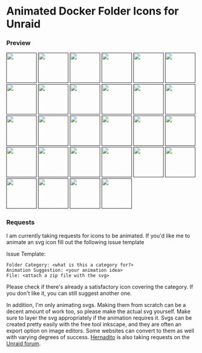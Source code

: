 # Animated Docker Folder Icons for Unraid

### Preview
[<img src="https://raw.githubusercontent.com/ground7/unraid-animated-svgs/master/Always%20Animate/audio.svg" width="80" height="80">]()
[<img src="https://raw.githubusercontent.com/ground7/unraid-animated-svgs/master/Always%20Animate/backup.svg" width="80" height="80">]()
[<img src="https://raw.githubusercontent.com/ground7/unraid-animated-svgs/master/Always%20Animate/binoculars.svg" width="80" height="80">]()
[<img src="https://raw.githubusercontent.com/ground7/unraid-animated-svgs/master/Always%20Animate/code.svg" width="80" height="80">]()
[<img src="https://raw.githubusercontent.com/ground7/unraid-animated-svgs/master/Always%20Animate/database.svg" width="80" height="80">]()
[<img src="https://raw.githubusercontent.com/ground7/unraid-animated-svgs/master/Always%20Animate/eye.svg" width="80" height="80">]()
[<img src="https://raw.githubusercontent.com/ground7/unraid-animated-svgs/master/Always%20Animate/home-wifi.svg" width="80" height="80">]()
[<img src="https://raw.githubusercontent.com/ground7/unraid-animated-svgs/master/Always%20Animate/multimedia-alternate.svg" width="80" height="80">]()
[<img src="https://raw.githubusercontent.com/ground7/unraid-animated-svgs/master/Always%20Animate/vpn.svg" width="80" height="80">]()
[<img src="https://raw.githubusercontent.com/ground7/unraid-animated-svgs/master/Always%20Animate/world.svg" width="80" height="80">]()
[<img src="https://raw.githubusercontent.com/ground7/unraid-animated-svgs/master/Always%20Animate/control.svg" width="80" height="80">]()
[<img src="https://raw.githubusercontent.com/ground7/unraid-animated-svgs/master/Always%20Animate/multimedia.svg" width="80" height="80">]()
[<img src="https://raw.githubusercontent.com/ground7/unraid-animated-svgs/master/Always%20Animate/music.svg" width="80" height="80">]()
[<img src="https://raw.githubusercontent.com/ground7/unraid-animated-svgs/master/Always%20Animate/nzb.svg" width="80" height="80">]()
[<img src="https://raw.githubusercontent.com/ground7/unraid-animated-svgs/master/Always%20Animate/pirate.svg" width="80" height="80">]()
[<img src="https://raw.githubusercontent.com/ground7/unraid-animated-svgs/master/Always%20Animate/search.svg" width="80" height="80">]()
[<img src="https://raw.githubusercontent.com/ground7/unraid-animated-svgs/master/Always%20Animate/security.svg" width="80" height="80">]()
[<img src="https://raw.githubusercontent.com/ground7/unraid-animated-svgs/master/Always%20Animate/settings.svg" width="80" height="80">]()
[<img src="https://raw.githubusercontent.com/ground7/unraid-animated-svgs/master/Always%20Animate/ship.svg" width="80" height="80">]()
[<img src="https://raw.githubusercontent.com/ground7/unraid-animated-svgs/master/Always%20Animate/torrent.svg" width="80" height="80">]()
[<img src="https://raw.githubusercontent.com/ground7/unraid-animated-svgs/master/Always%20Animate/cloud.svg" width="80" height="80">]()
[<img src="https://raw.githubusercontent.com/ground7/unraid-animated-svgs/master/Always%20Animate/dash.svg" width="80" height="80">]()
[<img src="https://raw.githubusercontent.com/ground7/unraid-animated-svgs/master/Always%20Animate/downloads.svg" width="80" height="80">]()
[<img src="https://raw.githubusercontent.com/ground7/unraid-animated-svgs/master/Always%20Animate/gaming.svg" width="80" height="80">]()
[<img src="https://raw.githubusercontent.com/ground7/unraid-animated-svgs/master/Always%20Animate/grafana.svg" width="80" height="80">]()
[<img src="https://raw.githubusercontent.com/ground7/unraid-animated-svgs/master/Always%20Animate/home-automation.svg" width="80" height="80">]()
[<img src="https://raw.githubusercontent.com/ground7/unraid-animated-svgs/master/Always%20Animate/plex.svg" width="80" height="80">]()
[<img src="https://raw.githubusercontent.com/ground7/unraid-animated-svgs/master/Always%20Animate/productivity.svg" width="80" height="80">]()

### Requests
I am currently taking requests for icons to be animated. If you'd like me to animate an svg icon fill out the following issue template

Issue Template:
```
Folder Category: <what is this a category for?>
Animation Suggestion: <your animation idea>
File: <attach a zip file with the svg>
```

Please check if there's already a satisfactory icon covering the category. If you don't like it, you can still suggest another one.

In addition, I'm only animating svgs. Making them from scratch can be a decent amount of work too, so please make the actual svg yourself. Make sure to layer the svg appropriately if the animation requires it. Svgs can be created pretty easily with the free tool inkscape, and they are often an export option on image editors. Some websites can convert to them as well with varying degrees of success. [Hernadito](https://github.com/hernandito) is also taking requests on the [Unraid forum](https://forums.unraid.net/topic/92824-icon-collections-for-docker-folder-plugin/).
